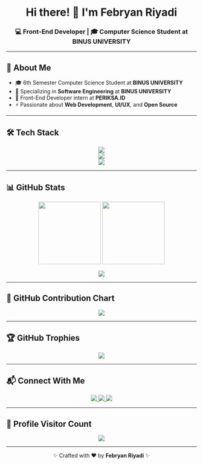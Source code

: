 <div align="center">
  <h1>Hi there! 👋 I'm <b>Febryan Riyadi</b></h1>
  <h3>💻 Front-End Developer | 🎓 Computer Science Student at BINUS UNIVERSITY</h3>
</div>

---

## 🚀 About Me
- 🎓 6th Semester Computer Science Student at **BINUS UNIVERSITY**
- 🔧 Specializing in **Software Engineering** at **BINUS UNIVERSITY**
- 💼 Front-End Developer intern at **PERIKSA.ID**
- ⚡ Passionate about **Web Development**, **UI/UX**, and **Open Source**

---

## 🛠 Tech Stack

<p align="center">
  <img src="https://skillicons.dev/icons?i=vscode,figma,html,css,js" /> <br>
  <img src="https://skillicons.dev/icons?i=ts,react,nextjs,vue,angular,laravel,java" /> <br>
  <img src="https://skillicons.dev/icons?i=nodejs,php,python,mysql,go,dotnet,cpp,scss,bootstrap" /> <br>
</p>

---

## 📊 GitHub Stats

<p align="center">
  <img src="https://github-readme-stats.vercel.app/api?username=Brazer27&theme=radical&show_icons=true&count_private=true" height="165" />
  <img src="https://github-readme-streak-stats.herokuapp.com/?user=Brazer27&theme=radical&hide_border=true" height="165" />
</p>

<p align="center">
  <img src="https://github-readme-stats.vercel.app/api/top-langs/?username=Brazer27&layout=compact&theme=radical&hide_border=true" />
</p>

---

## 📌 GitHub Contribution Chart

<p align="center">
  <img src="https://github-readme-activity-graph.vercel.app/graph?username=Brazer27&theme=github-dark" />
</p>

---

## 🏆 GitHub Trophies
<p align="center">
  <img src="https://github-profile-trophy.vercel.app/?username=Brazer27&theme=radical&margin-h=15&margin-w=5&no-bg=true" />
</p>

---

## 📬 Connect With Me
<p align="center">
  <a href="https://www.linkedin.com/in/febryan-riyadi-2705n412/" target="_blank">
    <img src="https://img.shields.io/badge/LinkedIn-0A66C2?style=for-the-badge&logo=linkedin&logoColor=white" />
  </a>
  <a href="https://www.instagram.com/febryan_4123/" target="_blank">
    <img src="https://img.shields.io/badge/Instagram-E4405F?style=for-the-badge&logo=instagram&logoColor=white" />
  </a>
  <a href="mailto:febryanriyadi03@gmail.com">
    <img src="https://img.shields.io/badge/Gmail-D14836?style=for-the-badge&logo=gmail&logoColor=white" />
  </a>
</p>

---

## 👀 Profile Visitor Count
<p align="center">
  <img src="https://profile-counter.glitch.me/Brazer27/count.svg" />
</p>

---

<p align="center">✨ Crafted with ❤️ by <b>Febryan Riyadi</b> ✨</p>

